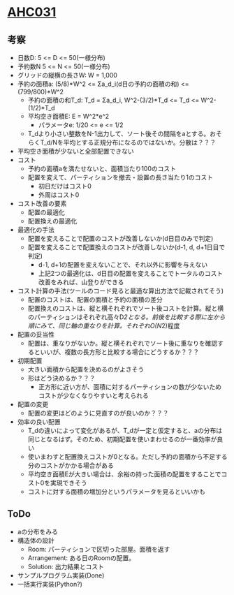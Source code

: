 # [AHC031](https://atcoder.jp/contests/ahc031)

## 考察

- 日数D: 5 <= D <= 50(一様分布)
- 予約数N 5 <= N <= 50(一様分布)
- グリッドの縦横の長さW: W = 1,000
- 予約の面積a: (5/8)*W^2 <= Σa_d_i(d日の予約の面積の和) <= (799/800)*W^2
  - 予約の面積の和T_d: T_d = Σa_d_i, W^2-(3/2)*T_d <= T_d <= W^2-(1/2)*T_d
  - 平均空き面積E: E = W^2*e^2
    - パラメータe: 1/20 <= e <= 1/2
  - T_dより小さい整数をN-1出力して、ソート後その間隔をaとする。おそらくT_d/Nを平均とする正規分布になるのではないか。分散は？？？
- 平均空き面積が少ないと全部配置できない
- コスト
  - 予約の面積aを満たせないと、面積当たり100のコスト
  - 配置を変えて、パーティションを撤去・設置の長さ当たり1のコスト
    - 初日だけはコスト0
    - 外周はコスト0
- コスト改善の要素
  - 配置の最適化
  - 配置換えの最適化
- 最適化の手法
  - 配置を変えることで配置のコストが改善しないか(d日目のみで判定)
  - 配置を変えることで配置換えのコストが改善しないか(d-1, d, d+1日目で判定)
    - d-1, d+1の配置を変えないことで、それ以外に影響を与えない
    - 上記2つの最適化は、d日目の配置を変えることでトータルのコスト改善をみれば、山登りができる
- コスト計算の手法(ツールのコード見ると最適な算出方法で記載されてそう)
  - 配置のコストは、配置の面積と予約の面積の差分
  - 配置換えのコストは、縦と横それぞれでソート後コストを計算。縦と横のパーティションはそれぞれ高々D*2となる。前後を比較する際に左から順にみて、同じ軸の重なりを計算。それぞれO(N*2)程度
- 配置の妥当性
  - 配置は、重なりがないか。縦と横それぞれでソート後に重なりを確認するといいが、複数の長方形と比較する場合にどうするか？？？
- 初期配置
  - 大きい面積から配置を決めるのがよさそう
  - 形はどう決めるか？？？
    - 正方形に近い方が、面積に対するパーティションの数が少ないためコストが少なくなりやすいと考えられる
- 配置の変更
  - 配置の変更はどのように見直すのが良いのか？？？
- 効率の良い配置
  - T_dの違いによって変化があるが、T_dが一定と仮定すると、aの分布は同じとなるはず。そのため、初期配置を使いまわせるのが一番効率が良い
  - 使いまわすと配置換えコストが0となる。ただし予約の面積から不足する分のコストがかかる場合がある
  - 平均空き面積Eが大きい場合は、余裕の持った面積の配置をすることでコスト0を実現できそう
  - コストに対する面積の増加分というパラメータを見るといいかも

## ToDo

- aの分布をみる
- 構造体の設計
  - Room: パーティションで区切った部屋。面積を返す
  - Arrangement: ある日のRoomの配置。
  - Solution: 出力結果とコスト
- サンプルプログラム実装(Done)
- 一括実行実装(Python?)
